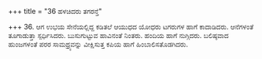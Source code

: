 +++
title = "36 ಹಳಚಿದರು ತಗರನ್ತೆ"

+++
36. ಆಗ ಉಭಯ ಸೇನೆಯಲ್ಲಿದ್ದ ಕಡಿತಲೆ ಆಯುಧದ ಯೋಧರು ಟಗರುಗಳ ಹಾಗೆ ಕಾದಾಡಿದರು. ಆನೆಗಳಂತೆ ತೂಗಾಡುತ್ತಾ ಸ್ಪರ್ಧಿಸಿದರು. ಬುಸುಗುಟ್ಟುವ ಹಾವಿನಂತೆ ನಿಂತರು. ಹಂದಿಯ ಹಾಗೆ ನುಗ್ಗಿದರು. ಬಲಿಷ್ಠವಾದ ಹುಂಜಗಳಂತೆ ಪರರ ಸಾಮಥ್ರ್ಯವನ್ನು ವೀಕ್ಷಿಸುತ್ತ ಕಪಿಯ ಹಾಗೆ ಹಿಂಬಾಲಿಸತೊಡಗಿದರು.
